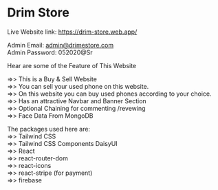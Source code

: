 # Drim Store

Live Website link: https://drim-store.web.app/ <br>

Admin Email: admin@drimestore.com <br>
Admin Password: 052020@Sr<br>

Hear are some of the  Feature of This Website<br/>

  =>> This is a Buy & Sell Website<br/>
  =>> You can sell your used phone on this website.<br>
  =>> On this website you can buy used phones according to your choice.<br>
  =>> Has an attractive Navbar and Banner Section<br/>
  =>> Optional Chaining for commenting /revewing<br/>
  =>> Face Data From MongoDB<br/>

The packages used here are:<br/>
   =>> Tailwind CSS<br/>
   =>> Tailwind CSS Components DaisyUI<br/>
   =>> React<br/>
   =>> react-router-dom<br/>
   =>> react-icons<br/>
   =>> react-stripe (for payment)<br/>
   =>> firebase<br/>